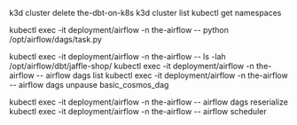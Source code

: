 k3d cluster delete the-dbt-on-k8s
k3d cluster list
kubectl get namespaces


kubectl exec -it deployment/airflow -n the-airflow -- python /opt/airflow/dags/task.py

kubectl exec -it deployment/airflow -n the-airflow -- ls -lah /opt/airflow/dbt/jaffle-shop/
kubectl exec -it deployment/airflow -n the-airflow -- airflow dags list 
kubectl exec -it deployment/airflow -n the-airflow -- airflow dags unpause basic_cosmos_dag

kubectl exec -it deployment/airflow -n the-airflow -- airflow dags reserialize
kubectl exec -it deployment/airflow -n the-airflow -- airflow scheduler
